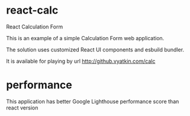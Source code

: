 # react-calc
React Calculation Form

This is an example of a simple Calculation Form web application.

The solution uses customized React UI components and esbuild bundler.

It is available for playing by url http://github.vyatkin.com/calc

# performance

This application has better Google Lighthouse performance score than react version
